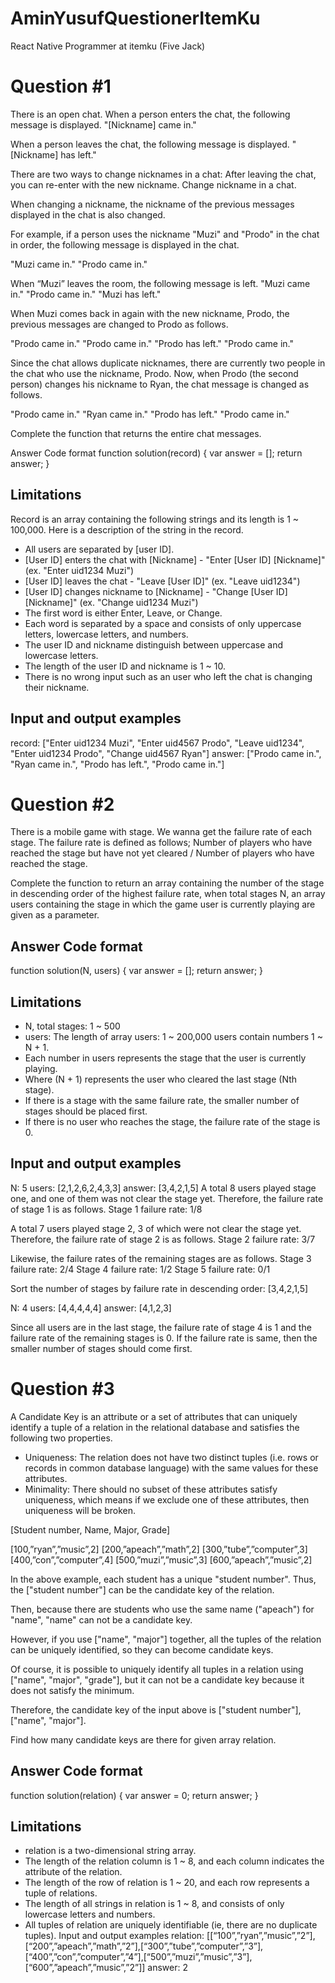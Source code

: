 # AminYusufQuestionerItemKu
React Native Programmer at itemku (Five Jack)

# Question #1
There is an open chat.
When a person enters the chat, the following message is displayed.
"[Nickname] came in."

When a person leaves the chat, the following message is displayed.
"[Nickname] has left."

There are two ways to change nicknames in a chat:
After leaving the chat, you can re-enter with the new nickname.
Change nickname in a chat.

When changing a nickname, the nickname of the previous messages displayed in the chat is also changed.

For example, if a person uses the nickname "Muzi" and "Prodo" in the chat in order, the following message is displayed in the chat.

"Muzi came in." "Prodo came in."

When “Muzi” leaves the room, the following message is left.
"Muzi came in." "Prodo came in." "Muzi has left."

When Muzi comes back in again with the new nickname, Prodo, the previous messages are changed to Prodo as follows.

"Prodo came in." "Prodo came in." "Prodo has left." "Prodo came in."

Since the chat allows duplicate nicknames, there are currently two people in the chat who use the nickname, Prodo. Now, when Prodo (the second person) changes his nickname to Ryan, the chat message is changed as follows.

"Prodo came in." "Ryan came in." "Prodo has left." "Prodo came in."

Complete the function that returns the entire chat messages.

Answer Code format
function solution(record) {
    var answer = [];
    return answer;
}

## Limitations
Record is an array containing the following strings and its length is 1 ~ 100,000.
Here is a description of the string in the record.
- All users are separated by [user ID].
- [User ID] enters the chat with [Nickname] - "Enter [User ID] [Nickname]" (ex. "Enter uid1234 Muzi")
- [User ID] leaves the chat - "Leave [User ID]" (ex. "Leave uid1234")
- [User ID] changes nickname to [Nickname] - "Change [User ID] [Nickname]" (ex. "Change uid1234 Muzi")
- The first word is either Enter, Leave, or Change.
- Each word is separated by a space and consists of only uppercase letters, lowercase letters, and numbers.
- The user ID and nickname distinguish between uppercase and lowercase letters.
- The length of the user ID and nickname is 1 ~ 10.
- There is no wrong input such as an user who left the chat is changing their nickname.

## Input and output examples
record:
["Enter uid1234 Muzi", "Enter uid4567 Prodo", "Leave uid1234", "Enter uid1234 Prodo", "Change uid4567 Ryan"]
answer:
["Prodo came in.", "Ryan came in.", "Prodo has left.", "Prodo came in."]



# Question #2
There is a mobile game with stage. We wanna get the failure rate of each stage.
The failure rate is defined as follows;
Number of players who have reached the stage but have not yet cleared / Number of players who have reached the stage.

Complete the function to return an array containing the number of the stage in descending order of the highest failure rate, when total stages N, an array users containing the stage in which the game user is currently playing are given as a parameter.

## Answer Code format
function solution(N, users) {
    var answer = [];
    return answer;
}

## Limitations
- N, total stages: 1 ~ 500
- users:
  The length of array users: 1 ~ 200,000
  users contain numbers 1 ~ N + 1.
- Each number in users represents the stage that the user is currently playing.
- Where (N + 1) represents the user who cleared the last stage (Nth stage).
- If there is a stage with the same failure rate, the smaller number of stages should be placed first.
- If there is no user who reaches the stage, the failure rate of the stage is 0.

## Input and output examples
N: 5
users: [2,1,2,6,2,4,3,3]
answer: [3,4,2,1,5]
A total 8 users played stage one, and one of them was not clear the stage yet. Therefore, the failure rate of stage 1 is as follows.
Stage 1 failure rate: 1/8

A total 7 users played stage 2, 3 of which were not clear the stage yet. Therefore, the failure rate of stage 2 is as follows.
Stage 2 failure rate: 3/7

Likewise, the failure rates of the remaining stages are as follows.
Stage 3 failure rate: 2/4
Stage 4 failure rate: 1/2
Stage 5 failure rate: 0/1

Sort the number of stages by failure rate in descending order: [3,4,2,1,5]

N: 4
users: [4,4,4,4,4]
answer: [4,1,2,3]

Since all users are in the last stage, the failure rate of stage 4 is 1 and the failure rate of the remaining stages is 0.
If the failure rate is same, then the smaller number of stages should come first.

# Question #3
A Candidate Key is an attribute or a set of attributes that can uniquely identify a tuple of a relation in the relational database and satisfies the following two properties.
- Uniqueness: The relation does not have two distinct tuples (i.e. rows or records in common database language) with the same values for these attributes.
- Minimality: There should no subset of these attributes satisfy uniqueness, which means if we exclude one of these attributes, then uniqueness will be broken.

[Student number, Name, Major, Grade]

[100,”ryan”,”music”,2]
[200,”apeach”,”math”,2]
[300,”tube”,”computer”,3]
[400,”con”,”computer”,4]
[500,”muzi”,”music”,3]
[600,”apeach”,”music”,2]

In the above example, each student has a unique "student number".
Thus, the ["student number"] can be the candidate key of the relation.

Then, because there are students who use the same name ("apeach") for "name", "name" can not be a candidate key.

However, if you use ["name", "major"] together, all the tuples of the relation can be uniquely identified, so they can become candidate keys.

Of course, it is possible to uniquely identify all tuples in a relation using ["name", "major", "grade"], but it can not be a candidate key because it does not satisfy the minimum.

Therefore, the candidate key of the input above is ["student number"], ["name", "major"].

Find how many candidate keys are there for given array relation.

## Answer Code format
function solution(relation) {
    var answer = 0;
    return answer;
}

## Limitations
- relation is a two-dimensional string array.
- The length of the relation column is 1 ~ 8, and each column indicates the attribute of the relation.
- The length of the row of relation is 1 ~ 20, and each row represents a tuple of relations.
- The length of all strings in relation is 1 ~ 8, and consists of only lowercase letters and numbers.
- All tuples of relation are uniquely identifiable (ie, there are no duplicate tuples).
Input and output examples
relation: 
[[“100”,”ryan”,”music”,”2”],[“200”,”apeach”,”math”,”2”],[“300”,”tube”,”computer”,”3”],[“400”,”con”,”computer”,”4”],[“500”,”muzi”,”music”,”3”],[“600”,”apeach”,”music”,”2”]]
answer: 2

